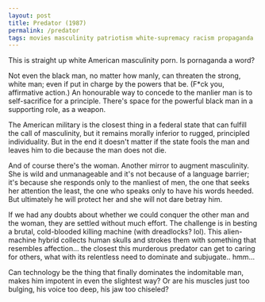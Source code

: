 ```yaml
---
layout: post
title: Predator (1987)
permalink: /predator
tags: movies masculinity patriotism white-supremacy racism propaganda
---
```


This is straight up white American masculinity porn.
Is pornaganda a word?
<!--more-->

Not even the black man, no matter how manly, can threaten the strong, white man; even if put in charge by the powers that be.
(F*ck you, affirmative action.)
An honourable way to concede to the manlier man is to self-sacrifice for a principle.
There's space for the powerful black man in a supporting role, as a weapon.

The American military is the closest thing in a federal state that can fulfill the call of masculinity, but it remains morally inferior to rugged, principled individuality.
But in the end it doesn't matter if the state fools the man and leaves him to die because the man does not die.

And of course there's the woman.
Another mirror to augment masculinity.
She is wild and unmanageable and it's not because of a language barrier; it's because she responds only to the manliest of men, the one that seeks her attention the least, the one who speaks only to have his words heeded.
But ultimately he will protect her and she will not dare betray him.

If we had any doubts about whether we could conquer the other man and the woman, they are settled without much effort.
The challenge is in besting a brutal, cold-blooded killing machine (with dreadlocks? lol).
This alien-machine hybrid collects human skulls and strokes them with something that resembles affection...
the closest this murderous predator can get to caring for others, what with its relentless need to dominate and subjugate..
hmm...

Can technology be the thing that finally dominates the indomitable man, makes him impotent in even the slightest way?
Or are his muscles just too bulging, his voice too deep, his jaw too chiseled?